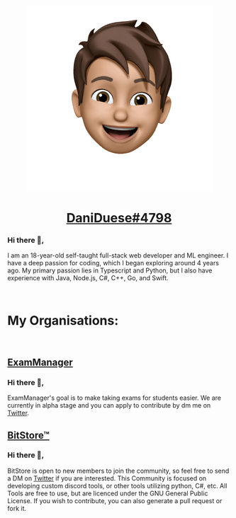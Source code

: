 <p align="center">
  <img src="./me.png" />
</p>
<h1 align="center"><a href="https://discord.com/invite/uHQFuekVun">DaniDuese#4798</a></h1>

<!--
<img width="50%" align="right" src="https://github-readme-stats.vercel.app/api?username=daniensi&count_private=true&include_all_commits=true&show_icons=true&hide_border=true&bg_color=22272e&text_color=adbac7&title_color=adbac7&icon_color=656d78">


<img width="50%" height="1px" align="right" src="https://i.imgur.com/DkKayja.png">
<img width="50%" align="right" src="https://github-readme-stats.vercel.app/api/top-langs/?username=DaniEnsi&layout=compact&hide_border=true&bg_color=22272e&text_color=adbac7&title_color=adbac7&icon_color=656d78">
-->

### Hi there 👋,
I am an 18-year-old self-taught full-stack web developer and ML engineer. I have a deep passion for coding, which I began exploring around 4 years ago. My primary passion lies in Typescript and Python, but I also have experience with Java, Node.js, C#, C++, Go, and Swift.

<br>
<h1>My Organisations:</h1>
<br>

<h2 align="left"><a href="https://github.com/exammanager">ExamManager</a></h1>

### Hi there 👋,
ExamManager's goal is to make taking exams for students easier. We are currently in alpha stage and you can apply to contribute by dm me on <a href="https://twitter.com/dani_duese">Twitter</a>.


<h2 align="left"><a href="https://github.com/BitStore-Community">BitStore™</a></h1>

### Hi there 👋,
BitStore is open to new members to join the community, so feel free to send a DM on <a href="https://twitter.com/dani_duese">Twitter</a> if you are interested. This Community is focused on developing custom discord tools, or other tools utilizing python, C#, etc. All Tools are free to use, but are licenced under the GNU General Public License. If you wish to contribute, you can also generate a pull request or fork it.  
